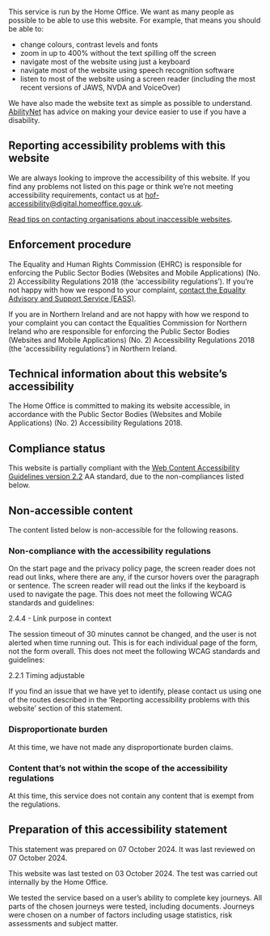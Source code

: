 This service is run by the Home Office. We want as many people as possible to be able to use this website. For example, that means you should be able to:

- change colours, contrast levels and fonts
- zoom in up to 400% without the text spilling off the screen
- navigate most of the website using just a keyboard
- navigate most of the website using speech recognition software
- listen to most of the website using a screen reader (including the most recent versions of JAWS, NVDA and VoiceOver)

We have also made the website text as simple as possible to understand. [AbilityNet](https://mcmw.abilitynet.org.uk/) has advice on making your device easier to use if you have a disability.

## Reporting accessibility problems with this website

We are always looking to improve the accessibility of this website. If you find any problems not listed on this page or think we’re not meeting accessibility requirements, contact us at hof-accessibility@digital.homeoffice.gov.uk.

[Read tips on contacting organisations about inaccessible websites](https://www.w3.org/WAI/teach-advocate/contact-inaccessible-websites/).


## Enforcement procedure  
The Equality and Human Rights Commission (EHRC) is responsible for enforcing the Public Sector Bodies (Websites and Mobile Applications) (No. 2) Accessibility Regulations 2018 (the ‘accessibility regulations’). If you’re not happy with how we respond to your complaint, [contact the Equality Advisory and Support Service (EASS)](https://www.equalityadvisoryservice.com).
 
If you are in Northern Ireland and are not happy with how we respond to your complaint you can contact the Equalities Commission for Northern Ireland who are responsible for enforcing the Public Sector Bodies (Websites and Mobile Applications) (No. 2) Accessibility Regulations 2018 (the ‘accessibility regulations’) in Northern Ireland.

## Technical information about this website’s accessibility 
 
The Home Office is committed to making its website accessible, in accordance with the Public Sector Bodies (Websites and Mobile Applications) (No. 2) Accessibility Regulations 2018.

## Compliance status

This website is partially compliant with the [Web Content Accessibility Guidelines version 2.2](https://www.w3.org/TR/WCAG22/) AA standard, due to the non-compliances listed below.

## Non-accessible content

The content listed below is non-accessible for the following reasons.

### Non-compliance with the accessibility regulations

On the start page and the privacy policy page, the screen reader does not read out links, where there are any, if the cursor hovers over the paragraph or sentence. The screen reader will read out the links if the keyboard is used to navigate the page. This does not meet the following WCAG standards and guidelines:

2.4.4 - Link purpose in context

The session timeout of 30 minutes cannot be changed, and the user is not alerted when time running out. This is for each individual page of the form, not the form overall. This does not meet the following WCAG standards and guidelines:

2.2.1 Timing adjustable

If you find an issue that we have yet to identify, please contact us using one of the routes described in the ‘Reporting accessibility problems with this website’ section of this statement.

### Disproportionate burden
At this time, we have not made any disproportionate burden claims.

### Content that’s not within the scope of the accessibility regulations
At this time, this service does not contain any content that is exempt from the regulations.

## Preparation of this accessibility statement
This statement was prepared on 07 October 2024. It was last reviewed on 07 October 2024.

This website was last tested on 03 October 2024. The test was carried out internally by the Home Office.

We tested the service based on a user’s ability to complete key journeys. All parts of the chosen journeys were tested, including documents. Journeys were chosen on a number of factors including usage statistics, risk assessments and subject matter.
